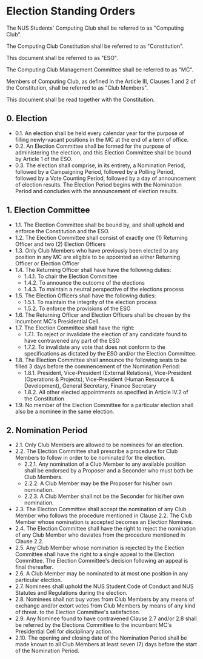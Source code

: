 # Election Standing Orders


The NUS Students' Computing Club shall be referred to as "Computing Club".

The Computing Club Constitution shall be referred to as "Constitution".

This document shall be referred to as "ESO".

The Computing Club Management Committee shall be referred to as "MC".

Members of Computing Club, as defined in the Article III, Clauses 1 and 2 of the Constitution, shall be referred to as "Club Members".

This document shall be read together with the Constitution.


## 0. Election
* 0.1\. An election shall be held every calendar year for the purpose of filling newly-vacant positions in the MC at the end of a term of office.
* 0.2\. An Election Committee shall be formed for the purpose of administering the election, and this Election Committee shall be bound by Article 1 of the ESO.
* 0.3\. The election shall comprise, in its entirety, a Nomination Period, followed by a Campaigning Period, followed by a Polling Period, followed by a Vote Counting Period, followed by a day of announcement of election results. The Election Period begins with the Nomination Period and concludes with the announcement of election results.


## 1. Election Committee

* 1.1\. The Election Committee shall be bound by, and shall uphold and enforce the Constitution and the ESO.
* 1.2\. The Election Committee shall consist of exactly one (1) Returning Officer and two (2) Election Officers
* 1.3\. Only Club Members who have previously been elected to any position in any MC are eligible to be appointed as either Returning Officer or Election Officer
* 1.4\. The Returning Officer shall have have the following duties:
    * 1.4.1\. To chair the Election Committee
    * 1.4.2\. To announce the outcome of the elections
    * 1.4.3\. To maintain a neutral perspective of the elections process
* 1.5\. The Election Officers shall have the following duties:
    * 1.5.1\. To maintain the integrity of the election process
    * 1.5.2\. To enforce the provisions of the ESO
* 1.6\. The Returning Officer and Election Officers shall be chosen by the incumbent MC's Presidential Cell.
* 1.7\. The Election Committee shall have the right:
    * 1.7.1\. To reject or invalidate the election of any candidate found to have contravened any part of the ESO
    * 1.7.2\. To invalidate any vote that does not conform to the specifications as dictated by the ESO and/or the Election Committee.
* 1.8\. The Election Committee shall announce the following seats to be filled 3 days before the commencement of the Nomination Period:
    * 1.8.1\. President, Vice-President (External Relations), Vice-President (Operations & Projects), Vice-President (Human Resource & Development), General Secretary, Finance Secretary
    * 1.8.2\. All other elected appointments as specified in Article IV.2 of the Constitution
* 1.9\. No member of the Election Committee for a particular election shall also be a nominee in the same election.


## 2. Nomination Period

* 2.1\. Only Club Members are allowed to be nominees for an election.
* 2.2\. The Election Committee shall prescribe a procedure for Club Members to follow in order to be nominated for the election.
    * 2.2.1\. Any nomination of a Club Member to any available position shall be endorsed by a Proposer and a Seconder who must both be Club Members.
    * 2.2.2\. A Club Member may be the Proposer for his/her own nomination.
    * 2.2.3\. A Club Member shall not be the Seconder for his/her own nomination.
* 2.3\. The Election Committee shall accept the nomination of any Club Member who follows the procedure mentioned in Clause 2.2. The Club Member whose nomination is accepted becomes an Election Nominee.
* 2.4\. The Election Committee shall have the right to reject the nomination of any Club Member who deviates from the procedure mentioned in Clause 2.2.
* 2.5\. Any Club Member whose nomination is rejected by the Election Committee shall have the right to a single appeal to the Election Committee. The Election Committee's decision following an appeal is final thereafter.
* 2.6\. A Club Member may be nominated to at most one position in any particular election.
* 2.7\. Nominees shall uphold the NUS Student Code of Conduct and NUS Statutes and Regulations during the election.
* 2.8\. Nominees shall not buy votes from Club Members by any means of exchange and/or extort votes from Club Members by means of any kind of threat. to the Election Committee's satisfaction.
* 2.9\. Any Nominee found to have contravened Clause 2.7 and/or 2.8 shall be referred by the Elections Committee to the incumbent MC's Presidential Cell for disciplinary action.
* 2.10\. The opening and closing date of the Nomination Period shall be made known to all Club Members at least seven (7) days before the start of the Nomination Period.
